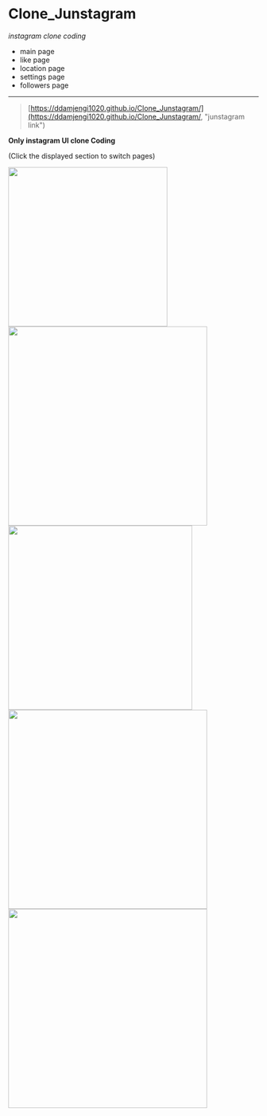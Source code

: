 **Clone_Junstagram**
======================

_instagram clone coding_

+ main page
+ like page
+ location page
+ settings page
+ followers page

------------------------
> [https://ddamjengi1020.github.io/Clone_Junstagram/](https://ddamjengi1020.github.io/Clone_Junstagram/, "junstagram link")

__Only instagram UI clone Coding__

(Click the displayed section to switch pages)


<img src="https://scontent-ssn1-1.xx.fbcdn.net/v/t1.0-9/83814020_126914642174941_4036214032020013056_n.jpg?_nc_cat=110&_nc_ohc=IG9iHguvOz0AX_-PZRm&_nc_ht=scontent-ssn1-1.xx&oh=d1f435d9b20e9b9ef7f8e3d2adb6566f&oe=5EC82E12" width="320px">    <img src="https://scontent-ssn1-1.xx.fbcdn.net/v/t1.0-9/86620270_126914572174948_2729809564693168128_n.jpg?_nc_cat=108&_nc_ohc=iiSREaMQH3gAX81_ZCm&_nc_ht=scontent-ssn1-1.xx&oh=5638df518433db7c36e35a2410b88409&oe=5EC7AB8B" width="400px">
<br>
<img src="https://scontent-ssn1-1.xx.fbcdn.net/v/t1.0-9/s960x960/86416532_126914592174946_7668916702624612352_o.jpg?_nc_cat=111&_nc_ohc=Iny25RpNzKkAX_r13pe&_nc_ht=scontent-ssn1-1.xx&_nc_tp=7&oh=ed1ca9b3720db5f4d640eccca62cca26&oe=5EC7368D" width="370px">  <img src="https://scontent-ssn1-1.xx.fbcdn.net/v/t1.0-9/s960x960/84038265_126914648841607_3070542149352161280_o.jpg?_nc_cat=104&_nc_ohc=APdyvb8SkQYAX-Nj5ao&_nc_ht=scontent-ssn1-1.xx&_nc_tp=7&oh=be3be8ec20f760e55a2bbdf410493f1c&oe=5EC04D61" width="400px">
<br>
<img src="https://scontent-ssn1-1.xx.fbcdn.net/v/t1.0-9/s960x960/84409594_126914578841614_5133236056233082880_o.jpg?_nc_cat=107&_nc_ohc=TkHWD8c-pBoAX_CTyi7&_nc_ht=scontent-ssn1-1.xx&_nc_tp=7&oh=2cd7223cf28d5c4f8d549393e544377e&oe=5EB5B29E" width="400px">